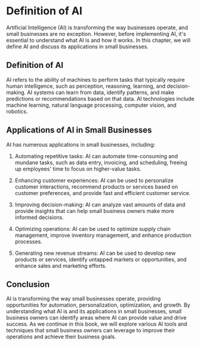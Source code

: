 Definition of AI
================================================================

Artificial Intelligence (AI) is transforming the way businesses operate, and small businesses are no exception. However, before implementing AI, it's essential to understand what AI is and how it works. In this chapter, we will define AI and discuss its applications in small businesses.

Definition of AI
----------------

AI refers to the ability of machines to perform tasks that typically require human intelligence, such as perception, reasoning, learning, and decision-making. AI systems can learn from data, identify patterns, and make predictions or recommendations based on that data. AI technologies include machine learning, natural language processing, computer vision, and robotics.

Applications of AI in Small Businesses
--------------------------------------

AI has numerous applications in small businesses, including:

1. Automating repetitive tasks: AI can automate time-consuming and mundane tasks, such as data entry, invoicing, and scheduling, freeing up employees' time to focus on higher-value tasks.

2. Enhancing customer experiences: AI can be used to personalize customer interactions, recommend products or services based on customer preferences, and provide fast and efficient customer service.

3. Improving decision-making: AI can analyze vast amounts of data and provide insights that can help small business owners make more informed decisions.

4. Optimizing operations: AI can be used to optimize supply chain management, improve inventory management, and enhance production processes.

5. Generating new revenue streams: AI can be used to develop new products or services, identify untapped markets or opportunities, and enhance sales and marketing efforts.

Conclusion
----------

AI is transforming the way small businesses operate, providing opportunities for automation, personalization, optimization, and growth. By understanding what AI is and its applications in small businesses, small business owners can identify areas where AI can provide value and drive success. As we continue in this book, we will explore various AI tools and techniques that small business owners can leverage to improve their operations and achieve their business goals.
